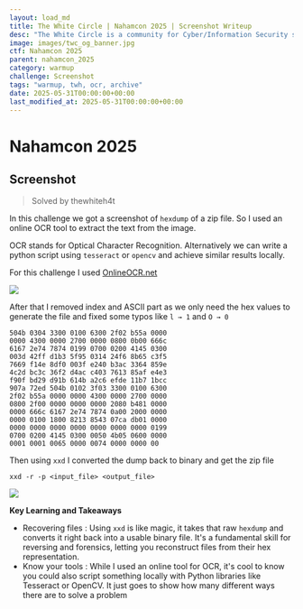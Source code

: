 ```yaml
---
layout: load_md
title: The White Circle | Nahamcon 2025 | Screenshot Writeup
desc: "The White Circle is a community for Cyber/Information Security students, enthusiasts and professionals. You can discuss anything related to Security, share your knowledge with others, get help when you need it and proceed further in your journey with amazing people from all over the world."
image: images/twc_og_banner.jpg
ctf: Nahamcon 2025
parent: nahamcon_2025
category: warmup
challenge: Screenshot
tags: "warmup, twh, ocr, archive"
date: 2025-05-31T00:00:00+00:00
last_modified_at: 2025-05-31T00:00:00+00:00
---
```


<h1 class="heading card-title white-text">Nahamcon 2025</h1>


## Screenshot
> Solved by thewhiteh4t

In this challenge we got a screenshot of `hexdump` of a zip file. So I used an online OCR tool to extract the text from the image.

OCR stands for Optical Character Recognition. Alternatively we can write a python script using `tesseract` or `opencv` and achieve similar results locally.

For this challenge I used [OnlineOCR.net](https://www.onlineocr.net)


![](https://i.imgur.com/rfKxlsE.png)


After that I removed index and ASCII part as we only need the hex values to generate the file and fixed some typos like `l → 1` and `O → 0`


    504b 0304 3300 0100 6300 2f02 b55a 0000
    0000 4300 0000 2700 0000 0800 0b00 666c
    6167 2e74 7874 0199 0700 0200 4145 0300
    003d 42ff d1b3 5f95 0314 24f6 8b65 c3f5
    7669 f14e 8df0 003f e240 b3ac 3364 859e
    4c2d bc3c 36f2 d4ac c403 7613 85af e4e3
    f90f bd29 d91b 614b a2c6 efde 11b7 1bcc
    907a 72ed 504b 0102 3f03 3300 0100 6300
    2f02 b55a 0000 0000 4300 0000 2700 0000
    0800 2f00 0000 0000 0000 2080 b481 0000
    0000 666c 6167 2e74 7874 0a00 2000 0000
    0000 0100 1800 8213 8543 07ca db01 0000
    0000 0000 0000 0000 0000 0000 0000 0199
    0700 0200 4145 0300 0050 4b05 0600 0000
    0001 0001 0065 0000 0074 0000 0000 00

Then using `xxd` I converted the dump back to binary and get the zip file


    xxd -r -p <input_file> <output_file>


![](https://i.imgur.com/BO82p5C.png)


**Key Learning and Takeaways**


- Recovering files : Using `xxd` is like magic, it takes that raw `hexdump` and converts it right back into a usable binary file. It's a fundamental skill for reversing and forensics, letting you reconstruct files from their hex representation.
- Know your tools : While I used an online tool for OCR, it's cool to know you could also script something locally with Python libraries like Tesseract or OpenCV. It just goes to show how many different ways there are to solve a problem


